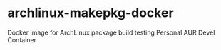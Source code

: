 # archlinux-makepkg-docker
Docker image for ArchLinux package build testing
Personal AUR Devel Container

